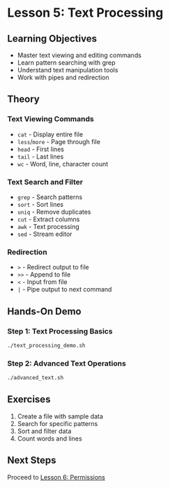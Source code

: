 # Lesson 5: Text Processing

## Learning Objectives
- Master text viewing and editing commands
- Learn pattern searching with grep
- Understand text manipulation tools
- Work with pipes and redirection

## Theory

### Text Viewing Commands
- `cat` - Display entire file
- `less`/`more` - Page through file
- `head` - First lines
- `tail` - Last lines
- `wc` - Word, line, character count

### Text Search and Filter
- `grep` - Search patterns
- `sort` - Sort lines
- `uniq` - Remove duplicates
- `cut` - Extract columns
- `awk` - Text processing
- `sed` - Stream editor

### Redirection
- `>` - Redirect output to file
- `>>` - Append to file
- `<` - Input from file
- `|` - Pipe output to next command

## Hands-On Demo

### Step 1: Text Processing Basics
```bash
./text_processing_demo.sh
```

### Step 2: Advanced Text Operations
```bash
./advanced_text.sh
```

## Exercises

1. Create a file with sample data
2. Search for specific patterns
3. Sort and filter data
4. Count words and lines

## Next Steps
Proceed to [Lesson 6: Permissions](../lesson6-permissions/README.md)
